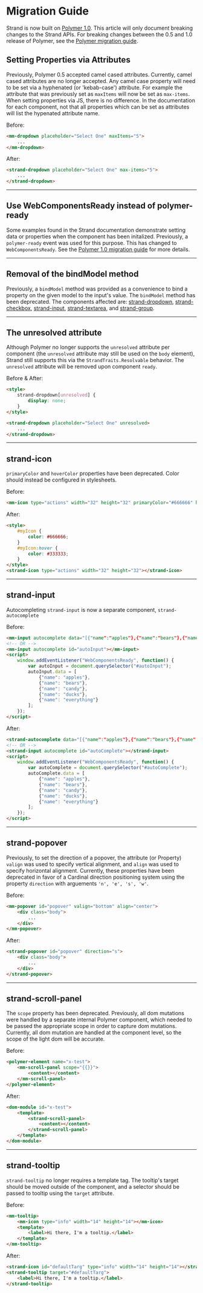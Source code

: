 # Migration Guide
Strand is now built on <a href="https://www.polymer-project.org/1.0/docs/" target="_blank">Polymer 1.0</a>. This article will only document breaking changes to the Strand APIs. For breaking changes between the 0.5 and 1.0 release of Polymer, see the <a href="https://www.polymer-project.org/1.0/docs/migration.html" target="_blank">Polymer migration guide</a>.

## Setting Properties via Attributes
Previously, Polymer 0.5 accepted camel cased attributes. Currently, camel cased attributes are no longer accepted. Any camel case property will need to be set via a hyphenated (or 'kebab-case') attribute. For example the attribute that was previously set as `maxItems` will now be set as `max-items`. When setting properties via JS, there is no difference. In the documentation for each component, not that all properties which can be set as attributes will list the hypenated attribute name. 

Before:
```html
<mm-dropdown placeholder="Select One" maxItems="5">
	...
</mm-dropdown>

```

After:
```html
<strand-dropdown placeholder="Select One" max-items="5">
	...
</strand-dropdown>
```

---

## Use WebComponentsReady instead of polymer-ready
Some examples found in the Strand documentation demonstrate setting data or properties when the component has been initalized. Previously, a `polymer-ready` event was used for this purpose. This has changed to `WebComponentsReady`. See the <a href="https://www.polymer-project.org/1.0/docs/migration.html#polymer-ready" target="_blank">Polymer 1.0 migration guide</a> for more details.  

---

## Removal of the bindModel method
Previously, a `bindModel` method was provided as a convenience to bind a property on the given model to the input's value. The `bindModel` method has been deprecated. The components affected are: <a href="/strand-dropdown.html">strand-dropdown</a>, <a href="/strand-checkbox.html">strand-checkbox</a>, <a href="/strand-input.html">strand-input</a>, <a href="/strand-textarea.html">strand-textarea</a>, and <a href="/strand-group.html">strand-group</a>.

---

## The unresolved attribute
Although Polymer no longer supports the `unresolved` attribute per component (the `unresolved` attribute may still be used on the `body` element), Strand still supports this via the `StrandTraits.Resolvable` behavior. The `unresolved` attribute will be removed upon component `ready`.

Before & After:
```html
<style>
	strand-dropdown[unresolved] {
		display: none;
	}
</style>

<strand-dropdown placeholder="Select One" unresolved>
	...
</strand-dropdown>

```

---

## strand-icon
`primaryColor` and `hoverColor` properties have been deprecated. Color should instead be configured in stylesheets.

Before:
```html
<mm-icon type="actions" width="32" height="32" primaryColor="#666666" hoverColor="#333333"></mm-icon>
```

After:
```html
<style>
	#myIcon {
		color: #666666;
	}
	#myIcon:hover {
		color: #333333;
	}
</style>
<strand-icon type="actions" width="32" height="32"></strand-icon>
```

---

## strand-input
Autocompleting `strand-input` is now a separate component, `strand-autocomplete`

Before:
```html
<mm-input autocomplete data="[{"name":"apples"},{"name":"bears"},{"name":"candy"},{"name":"ducks"},{"name":"everything"}]"></mm-input>
<!-- OR -->
<mm-input autocomplete id="autoInput"></mm-input>
<script>
	window.addEventListener("WebComponentsReady", function() { 
		var autoInput = document.querySelector("#autoInput");
		autoInput.data = [
			{"name": "apples"},
			{"name": "bears"},
			{"name": "candy"},
			{"name": "ducks"},
			{"name": "everything"}
		];
	});
</script>
```

After:
```html
<strand-autocomplete data="[{"name":"apples"},{"name":"bears"},{"name":"candy"},{"name":"ducks"},{"name":"everything"}]"></strand-autocomplete>
<!-- OR -->
<strand-input autocomplete id="autoComplete"></strand-input>
<script>
	window.addEventListener("WebComponentsReady", function() { 
		var autoComplete = document.querySelector("#autoComplete");
		autoComplete.data = [
			{"name": "apples"},
			{"name": "bears"},
			{"name": "candy"},
			{"name": "ducks"},
			{"name": "everything"}
		];
	});
</script>
```

---

## strand-popover
Previously, to set the direction of a popover, the attribute (or Property) `valign` was used to specify vertical alignment, and `align` was used to specify horizontal alignment. Currently, these properties have been deprecated in favor of a Cardinal direction positioning system using the property `direction` with arguements `'n', 'e', 's', 'w'`.

Before:
```html
<mm-popover id="popover" valign="bottom" align="center">
	<div class="body">
		...
	</div>
</mm-popover>
```

After:
```html
<strand-popover id="popover" direction="s">
	<div class="body">
		...
	</div>
</strand-popover>
```

---

## strand-scroll-panel
The `scope` property has been deprecated. Previously, all dom mutations were handled by a separate internal Polymer component, which needed to be passed the appropriate scope in order to capture dom mutations. Currently, all dom mutation are handled at the component level, so the scope of the light dom will be accurate.

Before:
```html
<polymer-element name="x-test">
	<mm-scroll-panel scope="{{}}">
		<content></content>
	</mm-scroll-panel>
</polymer-element>
```

After:
```html
<dom-module id="x-test">
	<template>
		<strand-scroll-panel>
			<content></content>
		</strand-scroll-panel>
	</template>
</dom-module>
```

---

## strand-tooltip
`strand-tooltip` no longer requires a template tag. The tooltip's target should be moved outside of the component, and a selector should be passed to tooltip using the `target` attribute.

Before:
```html
<mm-tooltip>
	<mm-icon type="info" width="14" height="14"></mm-icon>
	<template>
		<label>Hi there, I'm a tooltip.</label>
	</template>
</mm-tooltip>
```
After:
```html
<strand-icon id="defaultTarg" type="info" width="14" height="14"></strand-icon>
<strand-tooltip target="#defaultTarg">
	<label>Hi there, I'm a tooltip.</label>
</strand-tooltip>
```